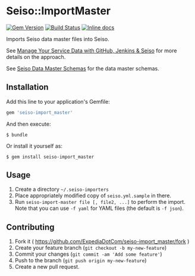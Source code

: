 # Seiso::ImportMaster

[![Gem Version](https://badge.fury.io/rb/seiso-import_master.svg)](http://badge.fury.io/rb/seiso-import_master)
[![Build Status](https://travis-ci.org/ExpediaDotCom/seiso-import_master.svg)](https://travis-ci.org/ExpediaDotCom/seiso-import_master)
[![Inline docs](http://inch-ci.org/github/ExpediaDotCom/seiso-import_master.svg?branch=master)](http://inch-ci.org/github/ExpediaDotCom/seiso-import_master)

Imports Seiso data master files into Seiso.

See [Manage Your Service Data with GitHub, Jenkins & Seiso](http://seiso.io/guides/manage-your-service-data-with-github-jenkins-seiso/) for more details on the approach.

See [Seiso Data Master Schemas](http://seiso.io/docs/current/user-manual/sdm-schemas/) for the data master schemas.

## Installation

Add this line to your application's Gemfile:

```ruby
gem 'seiso-import_master'
```

And then execute:

    $ bundle

Or install it yourself as:

    $ gem install seiso-import_master

## Usage

1. Create a directory `~/.seiso-importers`
2. Place appropriately modified copy of `seiso.yml.sample` in there.
3. Run `seiso-import-master file [, file2, ...]` to perform the import. Note that you can use `-f yaml` for YAML files (the default is `-f json`).

## Contributing

1. Fork it ( https://github.com/ExpediaDotCom/seiso-import_master/fork )
2. Create your feature branch (`git checkout -b my-new-feature`)
3. Commit your changes (`git commit -am 'Add some feature'`)
4. Push to the branch (`git push origin my-new-feature`)
5. Create a new pull request.
